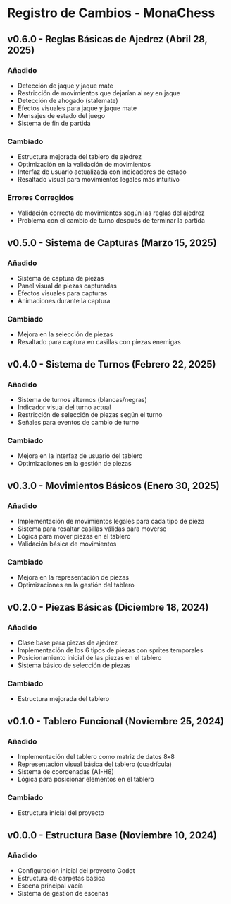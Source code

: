 # Registro de Cambios - MonaChess

## v0.6.0 - Reglas Básicas de Ajedrez (Abril 28, 2025)

### Añadido
- Detección de jaque y jaque mate
- Restricción de movimientos que dejarían al rey en jaque
- Detección de ahogado (stalemate)
- Efectos visuales para jaque y jaque mate
- Mensajes de estado del juego
- Sistema de fin de partida

### Cambiado
- Estructura mejorada del tablero de ajedrez
- Optimización en la validación de movimientos
- Interfaz de usuario actualizada con indicadores de estado
- Resaltado visual para movimientos legales más intuitivo

### Errores Corregidos
- Validación correcta de movimientos según las reglas del ajedrez
- Problema con el cambio de turno después de terminar la partida

## v0.5.0 - Sistema de Capturas (Marzo 15, 2025)

### Añadido
- Sistema de captura de piezas
- Panel visual de piezas capturadas
- Efectos visuales para capturas
- Animaciones durante la captura

### Cambiado
- Mejora en la selección de piezas
- Resaltado para captura en casillas con piezas enemigas

## v0.4.0 - Sistema de Turnos (Febrero 22, 2025)

### Añadido
- Sistema de turnos alternos (blancas/negras)
- Indicador visual del turno actual
- Restricción de selección de piezas según el turno
- Señales para eventos de cambio de turno

### Cambiado
- Mejora en la interfaz de usuario del tablero
- Optimizaciones en la gestión de piezas

## v0.3.0 - Movimientos Básicos (Enero 30, 2025)

### Añadido
- Implementación de movimientos legales para cada tipo de pieza
- Sistema para resaltar casillas válidas para moverse
- Lógica para mover piezas en el tablero
- Validación básica de movimientos

### Cambiado
- Mejora en la representación de piezas
- Optimizaciones en la gestión del tablero

## v0.2.0 - Piezas Básicas (Diciembre 18, 2024)

### Añadido
- Clase base para piezas de ajedrez
- Implementación de los 6 tipos de piezas con sprites temporales
- Posicionamiento inicial de las piezas en el tablero
- Sistema básico de selección de piezas

### Cambiado
- Estructura mejorada del tablero

## v0.1.0 - Tablero Funcional (Noviembre 25, 2024)

### Añadido
- Implementación del tablero como matriz de datos 8x8
- Representación visual básica del tablero (cuadrícula)
- Sistema de coordenadas (A1-H8)
- Lógica para posicionar elementos en el tablero

### Cambiado
- Estructura inicial del proyecto

## v0.0.0 - Estructura Base (Noviembre 10, 2024)

### Añadido
- Configuración inicial del proyecto Godot
- Estructura de carpetas básica
- Escena principal vacía
- Sistema de gestión de escenas
